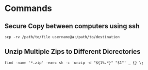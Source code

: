<!-- TITLE: Commands -->
<!-- SUBTITLE: A quick summary of Commands -->

# Commands
## Secure Copy between computers using ssh

```text
scp -rv /path/to/file username@a:/path/to/destination
```

## Unzip Multiple Zips to Different Dicrectories
```text
find -name '*.zip' -exec sh -c 'unzip -d "${1%.*}" "$1"' _ {} \;
```